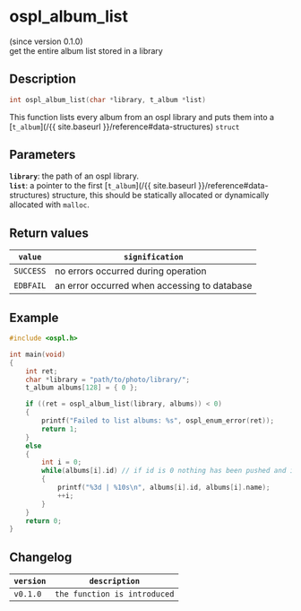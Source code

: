 # ospl_album_list
(since version 0.1.0)  
get the entire album list stored in a library


## Description
```c
int ospl_album_list(char *library, t_album *list)
```
This function lists every album from an ospl library and puts them into a [``t_album``](/{{ site.baseurl }}/reference#data-structures) ``struct``

## Parameters
**`library`**: the path of an ospl library.  
**`list`**: a pointer to the first [`t_album`](/{{ site.baseurl }}/reference#data-structures) structure, this should be statically allocated or dynamically allocated with ``malloc``. 

## Return values

| ``value``   | ``signification``                            |
| ----------- | -------------------------------------------- |
| ``SUCCESS`` | no errors occurred during operation          |
| ``EDBFAIL`` | an error occurred when accessing to database |

## Example
```c
#include <ospl.h>

int main(void)
{
	int ret;
	char *library = "path/to/photo/library/";
	t_album albums[128] = { 0 };

	if ((ret = ospl_album_list(library, albums)) < 0)
	{
		printf("Failed to list albums: %s", ospl_enum_error(ret));
		return 1;
	}
	else
	{
		int i = 0;
		while(albums[i].id) // if id is 0 nothing has been pushed and it means end of the list. Only works if the list has been initialized with zeroes.
		{
			printf("%3d | %10s\n", albums[i].id, albums[i].name);
			++i;
		}
	}
	return 0;
}
```

## Changelog

| ``version`` | ``description``                 |
| ----------- | ------------------------------- |
| ``v0.1.0``  | ``the function is introduced``  |
